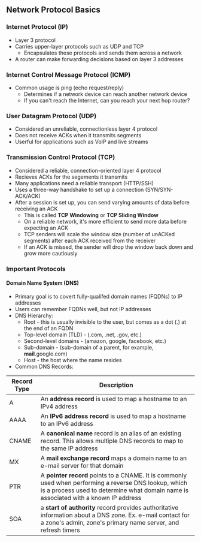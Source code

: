 ## Network Protocol Basics

### Internet Protocol (IP)
* Layer 3 protocol
* Carries upper-layer protocols such as UDP and TCP
	* Encapsulates these protocols and sends them across a network
* A router can make forwarding decisions based on layer 3 addresses

### Internet Control Message Protocol (ICMP)
* Common usage is ping (echo request/reply)
	* Determines if a network device can reach another network device
	* If you can't reach the Internet, can you reach your next hop router?

### User Datagram Protocol (UDP)
* Considered an unreliable, connectionless layer 4 protocol
* Does not receive ACKs when it transmits segments
* Userful for applications such as VoIP and live streams

### Transmission Control Protocol (TCP)
* Considered a reliable, connection-oriented layer 4 protocol
* Recieves ACKs for the segements it transmits
* Many applications need a reliable transport (HTTP/SSH)
* Uses a three-way handshake to set up a connection (SYN/SYN-ACK/ACK)
* After a session is set up, you can send varying amounts of data before receiving an ACK 
	* This is called **TCP Windowing** or **TCP Sliding Window**
	* On a reliable network, it's more efficient to send more data before expecting an ACK
	* TCP senders will scale the window size (number of unACKed segments) after each ACK received from the receiver
	* If an ACK is missed, the sender will drop the window back down and grow more cautiously

### Important Protocols

#### Domain Name System (DNS)
* Primary goal is to covert fully-qualifed domain names (FQDNs) to IP addresses
* Users can remember FQDNs well, but not IP addresses
* DNS Hierarchy:
	* Root - this is usually invisible to the user, but comes as a dot (.) at the end of an FQDN
	* Top-level domain (TLD) - (.com, .net, .gov, etc.)
	* Second-level domains - (amazon, google, facebook, etc.)
	* Sub-domain - (sub-domain of a parent, for example, **mail**.google.com)
	* Host - the host where the name resides
* Common DNS Records:

Record Type | Description
--- | ---
A | An **address record** is used to map a hostname to an IPv4 address
AAAA | An **IPv6 address record** is used to map a hostname to an IPv6 address
CNAME | A **canonical name** record is an alias of an existing record. This allows multiple DNS records to map to the same IP address
MX | A **mail exchange record** maps a domain name to an e-mail server for that domain
PTR | A **pointer record** points to a CNAME. It is commonly used when performing a reverse DNS lookup, which is a process used to determine what domain name is associated with a known IP address
SOA | a **start of authority** record provides authoritative information about a DNS zone. Ex. e-mail contact for a zone's admin, zone's primary name server, and refresh timers